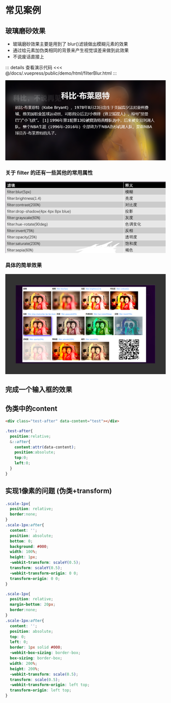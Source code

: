 # 常见案例

## 玻璃磨砂效果

- 玻璃磨砂效果主要是用到了 blur()滤镜做出模糊元素的效果
- 通过给元素加伪类相同的背景来产生视觉误差来做到此效果
- 不说废话直接上

::: details 查看演示代码
<<< @/docs/.vuepress/public/demo/html/filterBlur.html
:::

![效果图](../../.vuepress/public/img/kobe.jpg)

### 关于 filter 的还有一些其他的常用属性

![效果图](../../.vuepress/public/img/filter.jpg)

### 具体的简单效果

![效果图](../../.vuepress/public/img/filter1.jpg)

## 完成一个输入框的效果

<x-input />

## 伪类中的content

```html
<div class="test-after" data-content="test"></div>
```

```scss
.test-after{
  position:relative;
  &::after{
    content:attr(data-content);
    position:absolute;
    top:0;
    left:0;
  }
}
```

## 实现1像素的问题 (伪类+transform)

```css
.scale-1px{
  position: relative;
  border:none;
}
.scale-1px:after{
  content: '';
  position: absolute;
  bottom: 0;
  background: #000;
  width: 100%;
  height: 1px;
  -webkit-transform: scaleY(0.5);
  transform: scaleY(0.5);
  -webkit-transform-origin: 0 0;
  transform-origin: 0 0;
}
```

```css
.scale-1px{
  position: relative;
  margin-bottom: 20px;
  border:none;
}
.scale-1px:after{
  content: '';
  position: absolute;
  top: 0;
  left: 0;
  border: 1px solid #000;
  -webkit-box-sizing: border-box;
  box-sizing: border-box;
  width: 200%;
  height: 200%;
  -webkit-transform: scale(0.5);
  transform: scale(0.5);
  -webkit-transform-origin: left top;
  transform-origin: left top;
}
```



<gitask />
